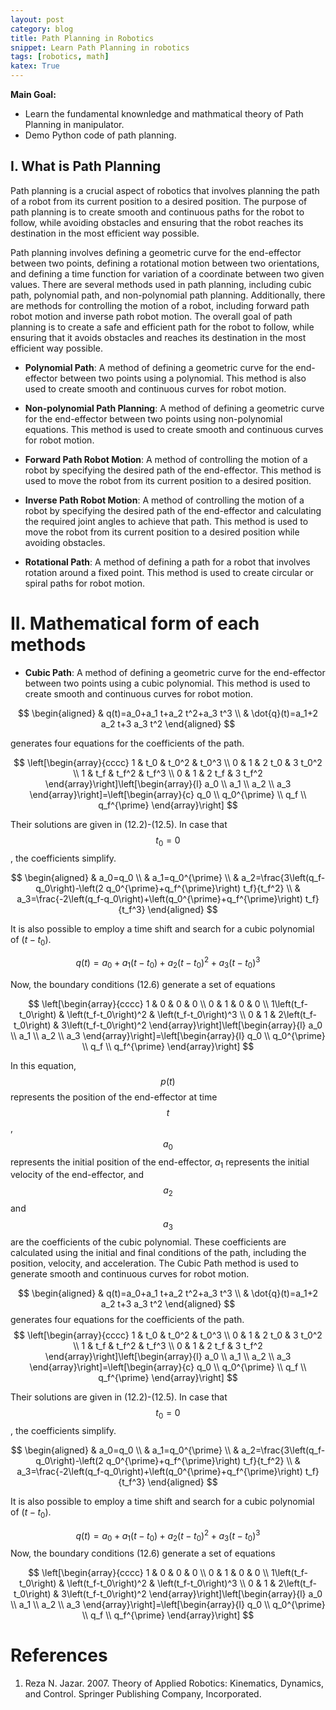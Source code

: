 ```yaml
---
layout: post
category: blog
title: Path Planning in Robotics
snippet: Learn Path Planning in robotics
tags: [robotics, math]
katex: True
---
```


**Main Goal:**

- Learn the fundamental knownledge and mathmatical theory of Path Planning in manipulator.
- Demo Python code of path planning.

## I. What is Path Planning
Path planning is a crucial aspect of robotics that involves planning the path of a robot from its current position to a desired position. The purpose of path planning is to create smooth and continuous paths for the robot to follow, while avoiding obstacles and ensuring that the robot reaches its destination in the most efficient way possible.

 Path planning involves defining a geometric curve for the end-effector between two points, defining a rotational motion between two orientations, and defining a time function for variation of a coordinate between two given values. There are several methods used in path planning, including cubic path, polynomial path, and non-polynomial path planning.  Additionally, there are methods for controlling the motion of a robot, including forward path robot motion and inverse path robot motion. The overall goal of path planning is to create a safe and efficient path for the robot to follow, while ensuring that it avoids obstacles and reaches its destination in the most efficient way possible.



- **Polynomial Path**: A method of defining a geometric curve for the end-effector between two points using a polynomial. This method is also used to create smooth and continuous curves for robot motion.

- **Non-polynomial Path Planning**: A method of defining a geometric curve for the end-effector between two points using non-polynomial equations. This method is used to create smooth and continuous curves for robot motion.

- **Forward Path Robot Motion**: A method of controlling the motion of a robot by specifying the desired path of the end-effector. This method is used to move the robot from its current position to a desired position.

- **Inverse Path Robot Motion**: A method of controlling the motion of a robot by specifying the desired path of the end-effector and calculating the required joint angles to achieve that path. This method is used to move the robot from its current position to a desired position while avoiding obstacles.

- **Rotational Path**: A method of defining a path for a robot that involves rotation around a fixed point. This method is used to create circular or spiral paths for robot motion.

# II. Mathematical form of each methods

- **Cubic Path**: A method of defining a geometric curve for the end-effector between two points using a cubic polynomial. This method is used to create smooth and continuous curves for robot motion.


$$
\begin{aligned}
& q(t)=a_0+a_1 t+a_2 t^2+a_3 t^3 \\
& \dot{q}(t)=a_1+2 a_2 t+3 a_3 t^2
\end{aligned}
$$

generates four equations for the coefficients of the path.

$$
\left[\begin{array}{cccc}
1 & t_0 & t_0^2 & t_0^3 \\
0 & 1 & 2 t_0 & 3 t_0^2 \\
1 & t_f & t_f^2 & t_f^3 \\
0 & 1 & 2 t_f & 3 t_f^2
\end{array}\right]\left[\begin{array}{l}
a_0 \\
a_1 \\
a_2 \\
a_3
\end{array}\right]=\left[\begin{array}{c}
q_0 \\
q_0^{\prime} \\
q_f \\
q_f^{\prime}
\end{array}\right]
$$

Their solutions are given in (12.2)-(12.5).
In case that $$t_0=0$$, the coefficients simplify.

$$
\begin{aligned}
& a_0=q_0 \\
& a_1=q_0^{\prime} \\
& a_2=\frac{3\left(q_f-q_0\right)-\left(2 q_0^{\prime}+q_f^{\prime}\right) t_f}{t_f^2} \\
& a_3=\frac{-2\left(q_f-q_0\right)+\left(q_0^{\prime}+q_f^{\prime}\right) t_f}{t_f^3}
\end{aligned}
$$

It is also possible to employ a time shift and search for a cubic polynomial of $\left(t-t_0\right)$.

$$
q(t)=a_0+a_1\left(t-t_0\right)+a_2\left(t-t_0\right)^2+a_3\left(t-t_0\right)^3
$$

Now, the boundary conditions (12.6) generate a set of equations

$$
\left[\begin{array}{cccc}
1 & 0 & 0 & 0 \\
0 & 1 & 0 & 0 \\
1\left(t_f-t_0\right) & \left(t_f-t_0\right)^2 & \left(t_f-t_0\right)^3 \\
0 & 1 & 2\left(t_f-t_0\right) & 3\left(t_f-t_0\right)^2
\end{array}\right]\left[\begin{array}{l}
a_0 \\
a_1 \\
a_2 \\
a_3
\end{array}\right]=\left[\begin{array}{l}
q_0 \\
q_0^{\prime} \\
q_f \\
q_f^{\prime}
\end{array}\right]
$$

In this equation, $$p(t)$$ represents the position of the end-effector at time $$t$$, $$a_0$$ represents the initial position of the end-effector, $a_1$ represents the initial velocity of the end-effector, and $$a_2$$ and $$a_3$$ are the coefficients of the cubic polynomial. These coefficients are calculated using the initial and final conditions of the path, including the position, velocity, and acceleration. The Cubic Path method is used to generate smooth and continuous curves for robot motion.

$$
\begin{aligned}
& q(t)=a_0+a_1 t+a_2 t^2+a_3 t^3 \\
& \dot{q}(t)=a_1+2 a_2 t+3 a_3 t^2
\end{aligned}
$$
generates four equations for the coefficients of the path.
$$
\left[\begin{array}{cccc}
1 & t_0 & t_0^2 & t_0^3 \\
0 & 1 & 2 t_0 & 3 t_0^2 \\
1 & t_f & t_f^2 & t_f^3 \\
0 & 1 & 2 t_f & 3 t_f^2
\end{array}\right]\left[\begin{array}{l}
a_0 \\
a_1 \\
a_2 \\
a_3
\end{array}\right]=\left[\begin{array}{c}
q_0 \\
q_0^{\prime} \\
q_f \\
q_f^{\prime}
\end{array}\right]
$$

Their solutions are given in (12.2)-(12.5).
In case that $$t_0=0$$, the coefficients simplify.

$$
\begin{aligned}
& a_0=q_0 \\
& a_1=q_0^{\prime} \\
& a_2=\frac{3\left(q_f-q_0\right)-\left(2 q_0^{\prime}+q_f^{\prime}\right) t_f}{t_f^2} \\
& a_3=\frac{-2\left(q_f-q_0\right)+\left(q_0^{\prime}+q_f^{\prime}\right) t_f}{t_f^3}
\end{aligned}
$$

It is also possible to employ a time shift and search for a cubic polynomial of $\left(t-t_0\right)$.

$$
q(t)=a_0+a_1\left(t-t_0\right)+a_2\left(t-t_0\right)^2+a_3\left(t-t_0\right)^3
$$
Now, the boundary conditions (12.6) generate a set of equations

$$
\left[\begin{array}{cccc}
1 & 0 & 0 & 0 \\
0 & 1 & 0 & 0 \\
1\left(t_f-t_0\right) & \left(t_f-t_0\right)^2 & \left(t_f-t_0\right)^3 \\
0 & 1 & 2\left(t_f-t_0\right) & 3\left(t_f-t_0\right)^2
\end{array}\right]\left[\begin{array}{l}
a_0 \\
a_1 \\
a_2 \\
a_3
\end{array}\right]=\left[\begin{array}{l}
q_0 \\
q_0^{\prime} \\
q_f \\
q_f^{\prime}
\end{array}\right]
$$

# References
1. Reza N. Jazar. 2007. Theory of Applied Robotics: Kinematics, Dynamics, and Control. Springer Publishing Company, Incorporated.

